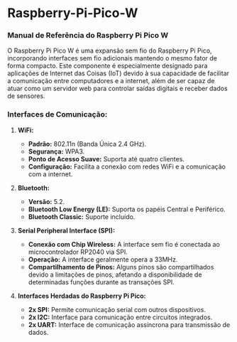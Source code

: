 # Raspberry-Pi-Pico-W




### **Manual de Referência do Raspberry Pi Pico W**

O Raspberry Pi Pico W é uma expansão sem fio do Raspberry Pi Pico, incorporando interfaces sem fio adicionais mantendo o mesmo fator de forma compacto. Este componente é especialmente designado para aplicações de Internet das Coisas (IoT) devido à sua capacidade de facilitar a comunicação entre computadores e a internet, além de ser capaz de atuar como um servidor web para controlar saídas digitais e receber dados de sensores.

### **Interfaces de Comunicação:**

1. **WiFi:**
   - **Padrão:** 802.11n (Banda Única 2.4 GHz).
   - **Segurança:** WPA3.
   - **Ponto de Acesso Suave:** Suporta até quatro clientes.
   - **Configuração:** Facilita a conexão com redes WiFi e a comunicação com a internet.

2. **Bluetooth:**
   - **Versão:** 5.2.
   - **Bluetooth Low Energy (LE):** Suporta os papéis Central e Periférico.
   - **Bluetooth Classic:** Suporte incluído.

3. **Serial Peripheral Interface (SPI):**
   - **Conexão com Chip Wireless:** A interface sem fio é conectada ao microcontrolador RP2040 via SPI.
   - **Operação:** A interface geralmente opera a 33MHz.
   - **Compartilhamento de Pinos:** Alguns pinos são compartilhados devido a limitações de pinos, afetando a disponibilidade de determinadas funções durante as transações SPI.

4. **Interfaces Herdadas do Raspberry Pi Pico:**
   - **2x SPI:** Permite comunicação serial com outros dispositivos.
   - **2x I2C:** Interface para comunicação entre circuitos integrados.
   - **2x UART:** Interface de comunicação assíncrona para transmissão de dados.

